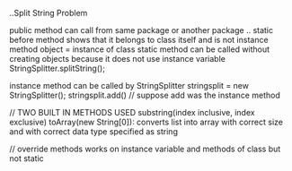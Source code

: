 ..Split String Problem

public method can call from same package or another package
.. static before method shows that it belongs to class itself and is not
instance method
object = instance of class
static method can be called without creating objects because it does not
use instance variable
StringSplitter.splitString();

instance method can be called by
StringSplitter stringsplit = new StringSplitter();
stringsplit.add() // suppose add was the instance method

// TWO BUILT IN METHODS USED
substring(index inclusive, index exclusive)
toArray(new String[0]): converts list into array with correct size and with correct data type specified as string

// override methods works on instance variable and methods of class but not static 
